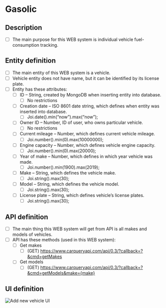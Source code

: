 # Gasolic
## Description
- [ ] The main purpose for this WEB system is individual vehicle fuel-consumption tracking.

## Entity definition
- [ ] The main entity of this WEB system is a vehicle.
- [ ] Vehicle entity does not have name, but it can be identified by its license plate.
- [ ] Entity has these attributes:
    - [ ] ID – String, created by MongoDB when inserting entity into database.
        - [ ] No restrictions
    - [ ] Creation date – ISO 8601 date string, which defines when entity was inserted into database.
        - [ ] Joi.date().min(“now”).max(“now”);
    - [ ] Owner ID – Number, ID of user, who owns particular vehicle.
        - [ ] No restrictions
    - [ ] Current mileage – Number, which defines current vehicle mileage.
        - [ ] Joi.number().min(0).max(10000000);
    - [ ] Engine capacity – Number, which defines vehicle engine capacity.
        - [ ] Joi.number().min(0).max(20000);
    - [ ] Year of make – Number, which defines in which year vehicle was made.
        - [ ] Joi.number().min(1900).max(2019);
    - [ ] Make – String, which defines the vehicle make.
        - [ ] Joi.string().max(30);
    - [ ] Model – String, which defines the vehicle model.
        - [ ] Joi.string().max(30);
    - [ ] License plate – String, which defines vehicle’s license plates.
        - [ ] Joi.string().max(30);

## API definition
- [ ] The main thing this WEB system will get from API is all makes and models of vehicles.
- [ ] API has these methods (used in this WEB system):
    - [ ] Get makes
        - [ ] (GET) https://www.carqueryapi.com/api/0.3/?callback=?&cmd=getMakes
    - [ ] Get models
        - [ ] (GET) https://www.carqueryapi.com/api/0.3/?callback=?&cmd=getModels&make={make}
## UI definition
![Add new vehicle UI](https://flic.kr/p/2fmn29B)

